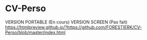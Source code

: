 # CV-Perso
VERSION PORTABLE (En cours)
VERSION SCREEN (Pas fait)
https://htmlpreview.github.io/?https://github.com/FORESTIERK/CV-Perso/blob/master/index.html
